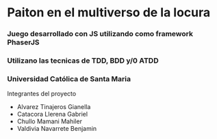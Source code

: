 # Paiton en el multiverso de la locura

### Juego desarrollado con JS utilizando como framework PhaserJS

### Utilizano las tecnicas de TDD, BDD y/0 ATDD

### Universidad Católica de Santa Maria

Integrantes del proyecto

- Alvarez‌ ‌Tinajeros‌ ‌Gianella‌ ‌
- Catacora‌ ‌Llerena‌ ‌Gabriel‌ ‌ ‌
- Chullo‌ ‌Mamani‌ ‌Mahiler‌ ‌
- Valdivia‌ ‌Navarrete‌ ‌Benjamin
